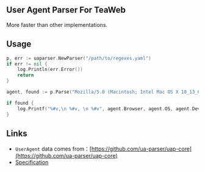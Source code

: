 ## User Agent Parser For TeaWeb 
More faster than other implementations. 

## Usage
~~~go
p, err := uaparser.NewParser("/path/to/regexes.yaml")
if err != nil {
    log.Println(err.Error())
    return
}

agent, found := p.Parse("Mozilla/5.0 (Macintosh; Intel Mac OS X 10_13_6) AppleWebKit/537.36 (KHTML, like Gecko) Chrome/68.0.3440.59 Safari/537.36")

if found {
    log.Printf("%#v,\n %#v, \n %#v", agent.Browser, agent.OS, agent.Device)
}
~~~

## Links
* `UserAgent` data comes from：[https://github.com/ua-parser/uap-core](https://github.com/ua-parser/uap-core)
* [Specification](https://github.com/ua-parser/uap-core/blob/master/docs/specification.md)

